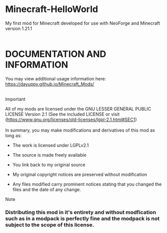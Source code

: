 # Minecraft-HelloWorld
My first mod for Minecraft developed for use with NeoForge and Minecraft version 1.21.1
<br></br>
#  DOCUMENTATION AND INFORMATION
You may view additional usage information here: https://dayuppy.github.io/Minecraft_Mods/
<br></br>
> [!IMPORTANT]
> All of my mods are licensed under the GNU LESSER GENERAL PUBLIC LICENSE Version 2.1 (See the included LICENSE or visit (https://www.gnu.org/licenses/old-licenses/lgpl-2.1.html#SEC1)
> <br></br>
> In summary, you may make modifications and derivatives of this mod as long as:
>
> + The work is licensed under LGPLv2.1
> 
> + The source is made freely available
> 
> + You link back to my original source
> 
> + My original copyright notices are preserved without modification
> 
> + Any files modified carry prominent notices stating that you changed the files and the date of any change.

> [!NOTE]
> ### Distributing this mod in it's entirety and without modfication such as in a modpack is perfectly fine and the modpack is not subject to the scope of this license.
